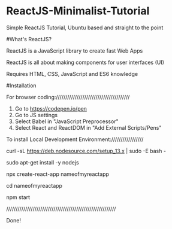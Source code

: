 # ReactJS-Minimalist-Tutorial
Simple ReactJS Tutorial, Ubuntu based and straight to the point



#What's ReactJS?

ReactJS is a JavaScript library to create fast Web Apps

ReactJS is all about making components for user interfaces (UI)

Requires HTML, CSS, JavaScript and ES6 knowledge



#Installation

For browser coding:///////////////////////////////////////
1. Go to https://codepen.io/pen 
2. Go to JS settings
3. Select Babel in "JavaScript Preprocessor"
4. Select React and ReactDOM in "Add External Scripts/Pens"


To install Local Development Environment://///////////////

curl -sL https://deb.nodesource.com/setup_13.x | sudo -E bash -

sudo apt-get install -y nodejs

npx create-react-app nameofmyreactapp

cd nameofmyreactapp 

npm start

//////////////////////////////////////////////////////////

Done!
